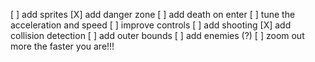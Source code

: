 [ ] add sprites
[X] add danger zone
    [ ] add death on enter
    [ ] tune the acceleration and speed
[ ] improve controls
[ ] add shooting
[X] add collision detection
[ ] add outer bounds
[ ] add enemies (?)
[ ] zoom out more the faster you are!!!